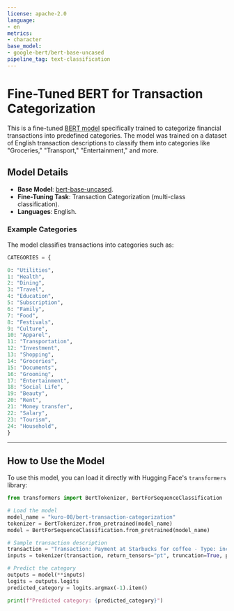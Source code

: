 ```yaml
---
license: apache-2.0
language:
- en
metrics:
- character
base_model:
- google-bert/bert-base-uncased
pipeline_tag: text-classification
---
```


# Fine-Tuned BERT for Transaction Categorization

This is a fine-tuned [BERT model](https://huggingface.co/transformers/model_doc/bert.html) specifically trained to categorize financial transactions into predefined categories. The model was trained on a dataset of English transaction descriptions to classify them into categories like "Groceries," "Transport," "Entertainment," and more.

## Model Details

- **Base Model**: [bert-base-uncased](https://huggingface.co/bert-base-uncased).
- **Fine-Tuning Task**: Transaction Categorization (multi-class classification).
- **Languages**: English.

### Example Categories
The model classifies transactions into categories such as:
```python
CATEGORIES = {

0: "Utilities",
1: "Health",
2: "Dining",
3: "Travel",
4: "Education",
5: "Subscription",
6: "Family",
7: "Food",
8: "Festivals",
9: "Culture",
10: "Apparel",
11: "Transportation",
12: "Investment",
13: "Shopping",
14: "Groceries",
15: "Documents",
16: "Grooming",
17: "Entertainment",
18: "Social Life",
19: "Beauty",
20: "Rent",
21: "Money transfer",
22: "Salary",
23: "Tourism",
24: "Household",
}
```
---

## How to Use the Model

To use this model, you can load it directly with Hugging Face's `transformers` library:

```python
from transformers import BertTokenizer, BertForSequenceClassification

# Load the model
model_name = "kuro-08/bert-transaction-categorization"
tokenizer = BertTokenizer.from_pretrained(model_name)
model = BertForSequenceClassification.from_pretrained(model_name)

# Sample transaction description
transaction = "Transaction: Payment at Starbucks for coffee - Type: income/expense"
inputs = tokenizer(transaction, return_tensors="pt", truncation=True, padding=True)

# Predict the category
outputs = model(**inputs)
logits = outputs.logits
predicted_category = logits.argmax(-1).item()

print(f"Predicted category: {predicted_category}")